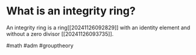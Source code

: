 # What is an integrity ring?
An integrity ring is a ring[[20241126092829]] with an identity element and without a zero divisor [[20241126093735]].

#math #adm #grouptheory